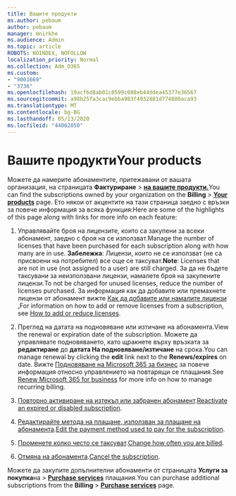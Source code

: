 ```yaml
---
title: Вашите продукти
ms.author: pebaum
author: pebaum
manager: mnirkhe
ms.audience: Admin
ms.topic: article
ROBOTS: NOINDEX, NOFOLLOW
localization_priority: Normal
ms.collection: Adm_O365
ms.custom:
- "9001669"
- "3736"
ms.openlocfilehash: 19acf6d8ab01c0599c088eb44ddea45377e36567
ms.sourcegitcommit: a98b25fa3cac9ebba983f4932881d774880aca93
ms.translationtype: MT
ms.contentlocale: bg-BG
ms.lasthandoff: 05/13/2020
ms.locfileid: "44062850"
---
```

# <a name="your-products"></a><span data-ttu-id="36d1a-102">Вашите продукти</span><span class="sxs-lookup"><span data-stu-id="36d1a-102">Your products</span></span>

<span data-ttu-id="36d1a-103">Можете да намерите абонаментите, притежавани от вашата организация, на страницата **Фактуриране**  >  **[на вашите продукти.](https://go.microsoft.com/fwlink/p/?linkid=842054)**</span><span class="sxs-lookup"><span data-stu-id="36d1a-103">You can find the subscriptions owned by your organization on the **Billing** > **[Your products](https://go.microsoft.com/fwlink/p/?linkid=842054)** page.</span></span> <span data-ttu-id="36d1a-104">Ето някои от акцентите на тази страница заедно с връзки за повече информация за всяка функция:</span><span class="sxs-lookup"><span data-stu-id="36d1a-104">Here are some of the highlights of this page along with links for more info on each feature:</span></span>

1. <span data-ttu-id="36d1a-105">Управлявайте броя на лицензите, които са закупени за всеки абонамент, заедно с броя на се използват.</span><span class="sxs-lookup"><span data-stu-id="36d1a-105">Manage the number of licenses that have been purchased for each subscription along with how many are in use.</span></span>  <span data-ttu-id="36d1a-106">**Забележка**: Лицензи, които не се използват (не са присвоени на потребител) все още се таксуват.</span><span class="sxs-lookup"><span data-stu-id="36d1a-106">**Note**: Licenses that are not in use (not assigned to a user) are still charged.</span></span>  <span data-ttu-id="36d1a-107">За да не бъдете таксувани за неизползвани лицензи, намалете броя на закупените лицензи.</span><span class="sxs-lookup"><span data-stu-id="36d1a-107">To not be charged for unused licenses, reduce the number of licenses purchased.</span></span> <span data-ttu-id="36d1a-108">За информация как да добавите или премахнете лицензи от абонамент вижте [Как да добавите или намалите лицензи .](https://docs.microsoft.com/alchemyinsights/how-to-add-or-reduce-licenses)</span><span class="sxs-lookup"><span data-stu-id="36d1a-108">For information on how to add or remove licenses from a subscription, see [How to add or reduce licenses](https://docs.microsoft.com/alchemyinsights/how-to-add-or-reduce-licenses).</span></span>

2. <span data-ttu-id="36d1a-109">Преглед на датата на подновяване или изтичане на абонамента.</span><span class="sxs-lookup"><span data-stu-id="36d1a-109">View the renewal or expiration date of the subscription.</span></span>  <span data-ttu-id="36d1a-110">Можете да управлявате подновяването, като щракнете върху връзката за **редактиране** до **датата На подновяване/изтичане** на срока.</span><span class="sxs-lookup"><span data-stu-id="36d1a-110">You can manage renewal by clicking the **edit** link next to the **Renews/expires** on date.</span></span>  <span data-ttu-id="36d1a-111">Вижте [Подновяване на Microsoft 365 за бизнес](https://go.microsoft.com/fwlink/?linkid=2119216) за повече информация относно управлението на повтарящи се плащания.</span><span class="sxs-lookup"><span data-stu-id="36d1a-111">See [Renew Microsoft 365 for business](https://go.microsoft.com/fwlink/?linkid=2119216) for more info on how to manage recurring billing.</span></span>

3. <span data-ttu-id="36d1a-112">[Повторно активиране на изтекъл или забранен абонамент](https://go.microsoft.com/fwlink/?linkid=2117519).</span><span class="sxs-lookup"><span data-stu-id="36d1a-112">[Reactivate an expired or disabled subscription](https://go.microsoft.com/fwlink/?linkid=2117519).</span></span>

4. <span data-ttu-id="36d1a-113">[Редактирайте метода на плащане, използван за плащане на абонамента](https://go.microsoft.com/fwlink/?linkid=2117167).</span><span class="sxs-lookup"><span data-stu-id="36d1a-113">[Edit the payment method used to pay for the subscription](https://go.microsoft.com/fwlink/?linkid=2117167).</span></span>

5. <span data-ttu-id="36d1a-114">[Променете колко често се таксуват](https://go.microsoft.com/fwlink/?linkid=2119112).</span><span class="sxs-lookup"><span data-stu-id="36d1a-114">[Change how often you are billed](https://go.microsoft.com/fwlink/?linkid=2119112).</span></span>

6. <span data-ttu-id="36d1a-115">[Отмяна на абонамента](https://go.microsoft.com/fwlink/?linkid=2119113).</span><span class="sxs-lookup"><span data-stu-id="36d1a-115">[Cancel the subscription](https://go.microsoft.com/fwlink/?linkid=2119113).</span></span>

<span data-ttu-id="36d1a-116">Можете да закупите допълнителни абонаменти от страницата **Услуги за покупка**на  >  [**Purchase services**](https://go.microsoft.com/fwlink/p/?linkid=868433) плащания.</span><span class="sxs-lookup"><span data-stu-id="36d1a-116">You can purchase additional subscriptions from the **Billing** > [**Purchase services**](https://go.microsoft.com/fwlink/p/?linkid=868433) page.</span></span>
